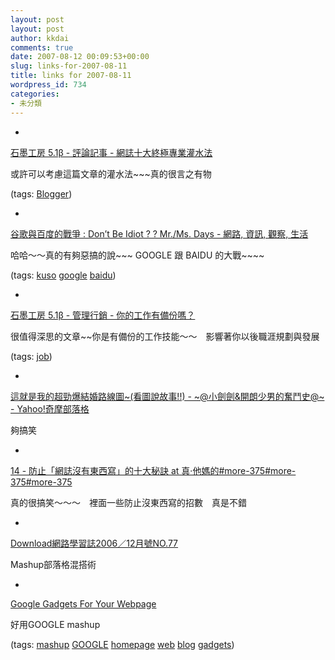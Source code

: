 ```yaml
---
layout: post
layout: post
author: kkdai
comments: true
date: 2007-08-12 00:09:53+00:00
slug: links-for-2007-08-11
title: links for 2007-08-11
wordpress_id: 734
categories:
- 未分類
---
```



	
  * 
		

[石墨工房 5.1β - 評論記事 - 網誌十大終極專業灌水法](http://fred.ipod.to/blog/?post;191)


		

或許可以考慮這篇文章的灌水法~~~真的很言之有物


		

(tags: [Blogger](http://del.icio.us/kkdai/Blogger))


	

	
  * 
		

[谷歌與百度的戰爭 : Don’t Be Idiot ? ? Mr./Ms. Days - 網路, 資訊, 觀察, 生活](http://mmdays.wordpress.com/2007/08/09/google_vs_baidu/)


		

哈哈～～真的有夠惡搞的說~~~  GOOGLE 跟 BAIDU 的大戰~~~~


		

(tags: [kuso](http://del.icio.us/kkdai/kuso) [google](http://del.icio.us/kkdai/google) [baidu](http://del.icio.us/kkdai/baidu))


	

	
  * 
		

[石墨工房 5.1β - 管理行銷 - 你的工作有備份嗎？](http://fred.ipod.to/blog/?post;1308)


		

很值得深思的文章~~你是有備份的工作技能～～　影響著你以後職涯規劃與發展


		

(tags: [job](http://del.icio.us/kkdai/job))


	

	
  * 
		

[這就是我的超勁爆結婚路線圖~(看圖說故事!!) - ~@小劍劍&開朗少男的奮鬥史@~ - Yahoo!奇摩部落格](http://tw.myblog.yahoo.com/jw!2._OUaieBR5ByI3UcZhTv5em/article?mid=424&prev=477&next=400&l=f&fid=8)


		

夠搞笑


	

	
  * 
		

[14 - 防止「網誌沒有東西寫」的十大秘訣 at 真‧他媽的#more-375#more-375#more-375](http://vinta.ws/blog/?p=375#more-375)


		

真的很搞笑～～～　裡面一些防止沒東西寫的招數　真是不錯


	

	
  * 
		

[Download網路學習誌2006／12月號NO.77](http://www.pcuser.com.tw/pcuser_download_book/d_n_77m.htm)


		

Mashup部落格混搭術


	

	
  * 
		

[Google Gadgets For Your Webpage](http://www.google.com/ig/directory?synd=open&cat=all)


		

好用GOOGLE mashup



		

(tags: [mashup](http://del.icio.us/kkdai/mashup) [GOOGLE](http://del.icio.us/kkdai/GOOGLE) [homepage](http://del.icio.us/kkdai/homepage) [web](http://del.icio.us/kkdai/web) [blog](http://del.icio.us/kkdai/blog) [gadgets](http://del.icio.us/kkdai/gadgets))


	



